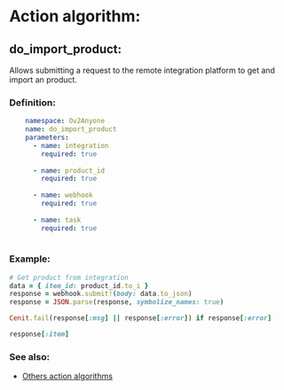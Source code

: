 # Action algorithm:

## do_import_product:

Allows submitting a request to the remote integration platform to get and import an product.
    
### Definition:
```YAML
    namespace: Ov2Anyone
    name: do_import_product
    parameters:
      - name: integration
        required: true
        
      - name: product_id
        required: true
        
      - name: webhook
        required: true
        
      - name: task
        required: true
        
```

### Example:
```RUBY
# Get product from integration
data = { item_id: product_id.to_i }
response = webhook.submit!(body: data.to_json)
response = JSON.parse(response, symbolize_names: true)

Cenit.fail(response[:msg] || response[:error]) if response[:error]

response[:item]
```

### See also:
* [Others action algorithms](overview?id=do_import_product)